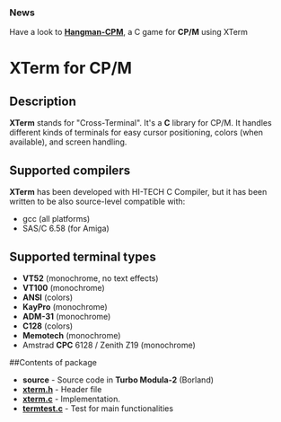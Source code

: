 ### News
Have a look to [**Hangman-CPM**](https://github.com/sblendorio/hangman-cpm), a C game for **CP/M** using XTerm

# XTerm for CP/M

## Description
**XTerm** stands for "Cross-Terminal". It's a **C** library for CP/M.
It handles different kinds of terminals for easy cursor positioning, colors (when available), and screen handling.

## Supported compilers
**XTerm** has been developed with HI-TECH C Compiler, but it has been
written to be also source-level compatible with:

- gcc (all platforms)
- SAS/C 6.58 (for Amiga)

## Supported terminal types
* **VT52** (monochrome, no text effects)
* **VT100** (monochrome)
* **ANSI** (colors)
* **KayPro** (monochrome)
* **ADM-31** (monochrome)
* **C128** (colors)
* **Memotech** (monochrome)
* Amstrad **CPC** 6128 / Zenith Z19 (monochrome)

##Contents of package
- **source** - Source code in **Turbo Modula-2** (Borland)
 - [**xterm.h**](https://github.com/sblendorio/c-xterm-cpm/blob/master/source/xterm.h) - Header file
 - [**xterm.c**](https://github.com/sblendorio/c-xterm-cpm/blob/master/source/xterm.c) - Implementation.
 - [**termtest.c**](https://github.com/sblendorio/c-xterm-cpm/blob/master/source/xterm.c) - Test for main functionalities
